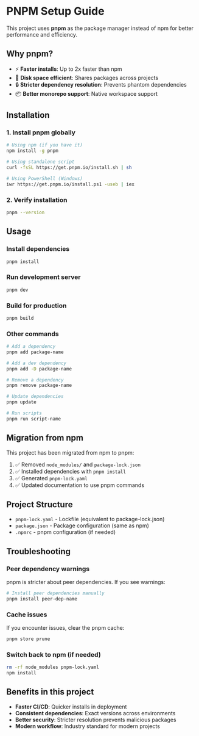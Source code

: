 # PNPM Setup Guide

This project uses **pnpm** as the package manager instead of npm for better performance and efficiency.

## Why pnpm?

- ⚡ **Faster installs**: Up to 2x faster than npm
- 💾 **Disk space efficient**: Shares packages across projects
- 🔒 **Stricter dependency resolution**: Prevents phantom dependencies
- 📦 **Better monorepo support**: Native workspace support

## Installation

### 1. Install pnpm globally

```bash
# Using npm (if you have it)
npm install -g pnpm

# Using standalone script
curl -fsSL https://get.pnpm.io/install.sh | sh

# Using PowerShell (Windows)
iwr https://get.pnpm.io/install.ps1 -useb | iex
```

### 2. Verify installation

```bash
pnpm --version
```

## Usage

### Install dependencies

```bash
pnpm install
```

### Run development server

```bash
pnpm dev
```

### Build for production

```bash
pnpm build
```

### Other commands

```bash
# Add a dependency
pnpm add package-name

# Add a dev dependency
pnpm add -D package-name

# Remove a dependency
pnpm remove package-name

# Update dependencies
pnpm update

# Run scripts
pnpm run script-name
```

## Migration from npm

This project has been migrated from npm to pnpm:

1. ✅ Removed `node_modules/` and `package-lock.json`
2. ✅ Installed dependencies with `pnpm install`
3. ✅ Generated `pnpm-lock.yaml`
4. ✅ Updated documentation to use pnpm commands

## Project Structure

- `pnpm-lock.yaml` - Lockfile (equivalent to package-lock.json)
- `package.json` - Package configuration (same as npm)
- `.npmrc` - pnpm configuration (if needed)

## Troubleshooting

### Peer dependency warnings
pnpm is stricter about peer dependencies. If you see warnings:

```bash
# Install peer dependencies manually
pnpm install peer-dep-name
```

### Cache issues
If you encounter issues, clear the pnpm cache:

```bash
pnpm store prune
```

### Switch back to npm (if needed)
```bash
rm -rf node_modules pnpm-lock.yaml
npm install
```

## Benefits in this project

- **Faster CI/CD**: Quicker installs in deployment
- **Consistent dependencies**: Exact versions across environments
- **Better security**: Stricter resolution prevents malicious packages
- **Modern workflow**: Industry standard for modern projects

